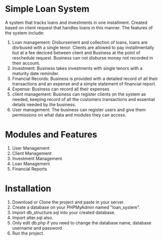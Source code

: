 # Simple Loan System
 A system that tracks loans and investments in one installment. Created based on client request that handles loans in this manner. The features of the system include:
 
 1. Loan management: Disbursement and collection of loans, loans are disrbused with a single tenor. Clients are allowed to pay installmentally but at a fee deciced between client and Business at the point of reschedule request. Business can not disburse money not recorded in their account.
 2. Investment: Business takes investments with single tenors with a maturity date reminder.
 3. Financial Records: Business is provided with a detailed record of all their transactions and an expense and a simple statement of financial report. 
4. Expense: Business can record all their expenses 
5. client management: Business can register clients on the system as needed, keeping record of all the customers transactions and essential details needed by the business.
6. User management: The business can register users and give them permissions on what data and modules they can access.

# Modules and Features
1. User Management
2. Client Management
3. Investment Management
4. Loan Management
5. Financial Reports

# Installation
1. Download or Clone the project and paste in your server.
2. Create a database on your PHPMyAdmin named "loan_system".
3. Import db_structure.sql into your created database.
4. Import alter.sql also.
5. Only edit db.php if you need to change the database name, database username and password
6. Run the project.
